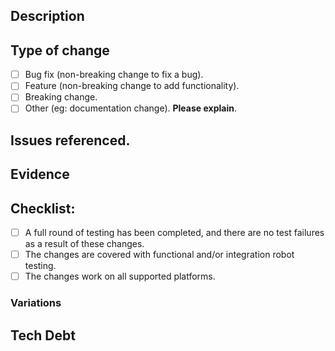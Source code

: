 
## Description

<!-- Please provide a description of the change(s) implemented. -->

## Type of change

- [ ] Bug fix (non-breaking change to fix a bug).
- [ ] Feature (non-breaking change to add functionality).
- [ ] Breaking change.
- [ ] Other (eg: documentation change).  **Please explain**.

## Issues referenced.

<!-- Please add deep links to any issues impacted by this PR. -->

## Evidence

<!-- Please add evidence (eg: test results, screen captures) that the changes are fit for purpose. -->

## Checklist:

- [ ] A full round of testing has been completed, and there are no test failures as a result of these changes.
- [ ] The changes are covered with functional and/or integration robot testing.
- [ ] The changes work on all supported platforms.

### Variations

<!-- Please add fulsome explanations for any variations to the checklist. -->

## Tech Debt

<!-- If zero technical debt results from this change set, then please assert same here.  If, however, technical debt does result from this change set (the **strong** preference is that it does **not**), then please specify and justify.  Once assent is given in the PR conversation for the tech debt to be accrued, please include a link to an issue devoted to the tech debt, in the above issues section.  This should be done prior to merge. -->
